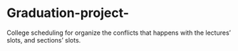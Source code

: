 # Graduation-project-
College scheduling for organize the conflicts that happens with the lectures’ slots, and sections’ slots.
